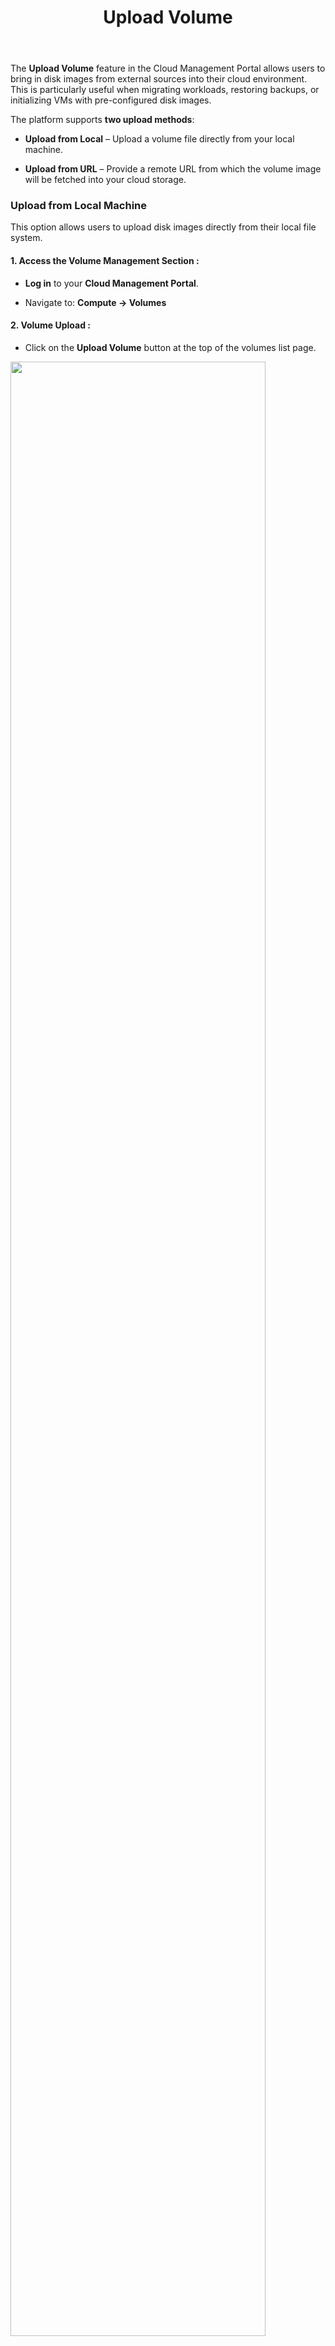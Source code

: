 ﻿---
title: Upload Volume
sidebar_label: Upload Volume
sidebar_position: 3
---

The **Upload Volume** feature in the Cloud Management Portal allows users to bring in disk images from external sources into their cloud environment. This is particularly useful when migrating workloads, restoring backups, or initializing VMs with pre-configured disk images.

The platform supports **two upload methods**:

-   **Upload from Local** – Upload a volume file directly from your local machine.
    
-   **Upload from URL** – Provide a remote URL from which the volume image will be fetched into your cloud storage.

### Upload from Local Machine

This option allows users to upload disk images directly from their local file system.

#### 1. Access the Volume Management Section :

- **Log in** to your **Cloud Management Portal**.

- Navigate to:  **Compute → Volumes**

#### 2. Volume Upload :

- Click on the **Upload Volume** button at the top of the volumes list page.

<img src="/user-guide/volumes/upload-volume/Image-01.JPG" width="90%" />

- In the popup window, choose the option:  **Upload from Local**

<img src="/user-guide/volumes/upload-volume/Image-02.JPG" width="90%" />

- Click on the **Browse** button and select the desired disk file from your local machine.

<img src="/user-guide/volumes/upload-volume/Image-03.JPG" width="80%" />

#### 3. Volume Settings :

- Select the appropriate **Disk Format** from the drop-down list.

  > For example, if you are uploading a QCOW2 image, choose **QCOW2** as the format.

<img src="/user-guide/volumes/upload-volume/Image-04.JPG" width="40%" />

- Enter a **Name** for the new volume.

- The interface will display your **used vs. available disk quota** to ensure you have sufficient resources to upload the selected volume.

#### 4. Uploading the Volume :

- Review all settings carefully, then click on the **Upload** button to begin the process.

<img src="/user-guide/volumes/upload-volume/Image-05.JPG" width="60%" />

- A confirmation popup will appear:

> _"Your volume upload is currently in progress. The status can be viewed on the volume list page."_

<img src="/user-guide/volumes/upload-volume/Image-06.JPG" width="50%" />

#### 5. Verification :

- You will be redirected to the **Volumes list page**, where a progress bar indicates the upload status.

<img src="/user-guide/volumes/upload-volume/Image-07.JPG" width="90%" />

- Once the upload is completed, the volume will appear in your list.  

<img src="/user-guide/volumes/upload-volume/Image-08.JPG" width="90%" />

- You can now **attach** it to any of your virtual machines and begin using it.

> **Note:** Upload time may vary depending on the file size and network speed.

---
### Upload from URL

This method enables users to fetch and import volumes hosted on external storage platforms such as **AWS S3**, **Azure Blob**, or any HTTP/HTTPS-accessible URL.

#### 1. Access the Volume Management Section :

- **Log in** to your **Cloud Management Portal**.

- Navigate to:  **Compute → Volumes**

#### 2. Volume Upload :

- Click on the **Upload Volume** button at the top of the volumes list page.

- In the popup window, choose the option:  **Upload from URL**

<img src="/user-guide/volumes/upload-volume/Image-09.JPG" width="80%" />

- Provide the **public or pre-authenticated URL** pointing to your volume file.

> Example: `https://s3.amazonaws.com/yourbucket/yourimage.qcow2`

<img src="/user-guide/volumes/upload-volume/Image-10.JPG" width="90%" />

#### 3. Volume Settings :

- Select the appropriate **Disk Format** from the drop-down list.

  > For example, if you are uploading a QCOW2 image, choose **QCOW2** as the format.

<img src="/user-guide/volumes/upload-volume/Image-11.JPG" width="90%" />

- Enter a **Name** for the new volume.

- The interface will display your **used vs. available disk quota** to ensure you have sufficient resources to upload the selected volume.

#### 4. Uploading the Volume :

- Review all settings carefully, then click on the **Upload** button to begin the process.

<img src="/user-guide/volumes/upload-volume/Image-12.JPG" width="50%" />

- The system will initiate the download and begin importing the volume from the specified URL.

- Progress can be monitored from the **Volumes list page**.

#### 5. Verification :

- Once the upload is successfully completed, the volume will be listed and ready to be attached to any virtual machine.

> **Note:** Upload time will depend on both the source server’s bandwidth and the size of the image. Large volumes may take several minutes to hours.
